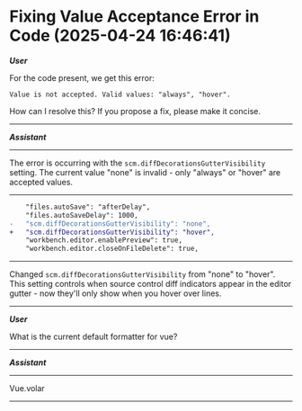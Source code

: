 <!-- Generated by SpecStory -->

# Fixing Value Acceptance Error in Code (2025-04-24 16:46:41)

_**User**_

For the code present, we get this error:
```
Value is not accepted. Valid values: "always", "hover".
```
How can I resolve this? If you propose a fix, please make it concise.

---

_**Assistant**_



---

The error is occurring with the `scm.diffDecorationsGutterVisibility` setting. The current value "none" is invalid - only "always" or "hover" are accepted values.

---

```diff
    "files.autoSave": "afterDelay",
    "files.autoSaveDelay": 1000,
-   "scm.diffDecorationsGutterVisibility": "none",
+   "scm.diffDecorationsGutterVisibility": "hover",
    "workbench.editor.enablePreview": true,
    "workbench.editor.closeOnFileDelete": true,
```

---

Changed `scm.diffDecorationsGutterVisibility` from "none" to "hover". This setting controls when source control diff indicators appear in the editor gutter - now they'll only show when you hover over lines.

---

_**User**_

What is the current default formatter for vue?

---

_**Assistant**_



---

Vue.volar

---

